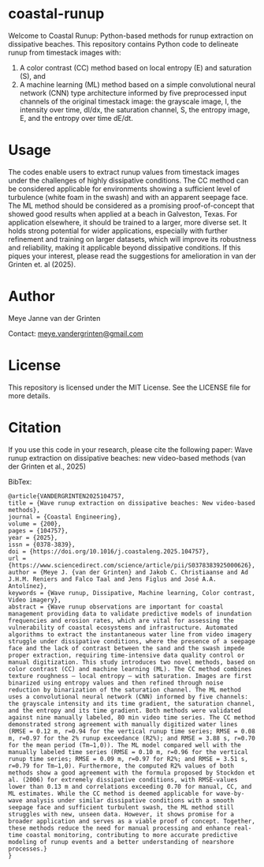 # coastal-runup

Welcome to Coastal Runup: Python-based methods for runup extraction on dissipative beaches. This repository contains Python code to delineate runup from timestack images with:

1) A color contrast (CC) method based on local entropy (E) and saturation (S), and
2) A machine learning (ML) method based on a simple convolutional neural network (CNN) type architecture informed by five preprocessed input channels of the original timestack image: the grayscale image, I, the
intensity over time, dI/dx, the saturation channel, S, the entropy image, E, and the entropy over time dE/dt.

# Usage

The codes enable users to extract runup values from timestack images under the challenges of highly dissipative conditions. The CC method can be considered applicable for environments showing a sufficient level of turbulence (white foam in the swash) and with an apparent seepage face. The ML method should be considered as a promising proof-of-concept that showed good results when applied at a beach in Galveston, Texas. For application elsewhere, it should be trained to a larger, more diverse set. It holds strong potential for wider applications, especially with further refinement and training on larger datasets, which will improve its robustness and reliability, making it applicable beyond dissipative conditions. If this piques your interest, please read the suggestions for amelioration in van der Grinten et. al (2025).

# Author

Meye Janne van der Grinten 

Contact: meye.vandergrinten@gmail.com

# License

This repository is licensed under the MIT License. See the LICENSE file for more details.

# Citation 

If you use this code in your research, please cite the following paper:
Wave runup extraction on dissipative beaches: new video-based methods (van der Grinten et al., 2025)

BibTex:
```
@article{VANDERGRINTEN2025104757,
title = {Wave runup extraction on dissipative beaches: New video-based methods},
journal = {Coastal Engineering},
volume = {200},
pages = {104757},
year = {2025},
issn = {0378-3839},
doi = {https://doi.org/10.1016/j.coastaleng.2025.104757},
url = {https://www.sciencedirect.com/science/article/pii/S0378383925000626},
author = {Meye J. {van der Grinten} and Jakob C. Christiaanse and Ad J.H.M. Reniers and Falco Taal and Jens Figlus and José A.A. Antolínez},
keywords = {Wave runup, Dissipative, Machine learning, Color contrast, Video imagery},
abstract = {Wave runup observations are important for coastal management providing data to validate predictive models of inundation frequencies and erosion rates, which are vital for assessing the vulnerability of coastal ecosystems and infrastructure. Automated algorithms to extract the instantaneous water line from video imagery struggle under dissipative conditions, where the presence of a seepage face and the lack of contrast between the sand and the swash impede proper extraction, requiring time-intensive data quality control or manual digitization. This study introduces two novel methods, based on color contrast (CC) and machine learning (ML). The CC method combines texture roughness — local entropy — with saturation. Images are first binarized using entropy values and then refined through noise reduction by binarization of the saturation channel. The ML method uses a convolutional neural network (CNN) informed by five channels: the grayscale intensity and its time gradient, the saturation channel, and the entropy and its time gradient. Both methods were validated against nine manually labeled, 80 min video time series. The CC method demonstrated strong agreement with manually digitized water lines (RMSE = 0.12 m, r=0.94 for the vertical runup time series; RMSE = 0.08 m, r=0.97 for the 2% runup exceedance (R2%); and RMSE = 3.88 s, r=0.70 for the mean period (Tm−1,0)). The ML model compared well with the manually labeled time series (RMSE = 0.10 m, r=0.96 for the vertical runup time series; RMSE = 0.09 m, r=0.97 for R2%; and RMSE = 3.51 s, r=0.79 for Tm−1,0). Furthermore, the computed R2% values of both methods show a good agreement with the formula proposed by Stockdon et al. (2006) for extremely dissipative conditions, with RMSE-values lower than 0.13 m and correlations exceeding 0.70 for manual, CC, and ML estimates. While the CC method is deemed applicable for wave-by-wave analysis under similar dissipative conditions with a smooth seepage face and sufficient turbulent swash, the ML method still struggles with new, unseen data. However, it shows promise for a broader application and serves as a viable proof of concept. Together, these methods reduce the need for manual processing and enhance real-time coastal monitoring, contributing to more accurate predictive modeling of runup events and a better understanding of nearshore processes.}
}
